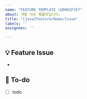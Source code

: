 ```yaml
---
name: "FEATURE TEMPLATE \U0001F357"
about: 개발 이슈 템플릿입니다.
title: "[java]Feature/Name/Issue"
labels: ''
assignees: ''

---
```


## 💡 Feature Issue
<!-- 관련 이슈에 대해 설명해주세요. -->
- 
## 🌿  To-do
<!-- 해야 할 일들을 적어주세요. -->
- [ ] todo
